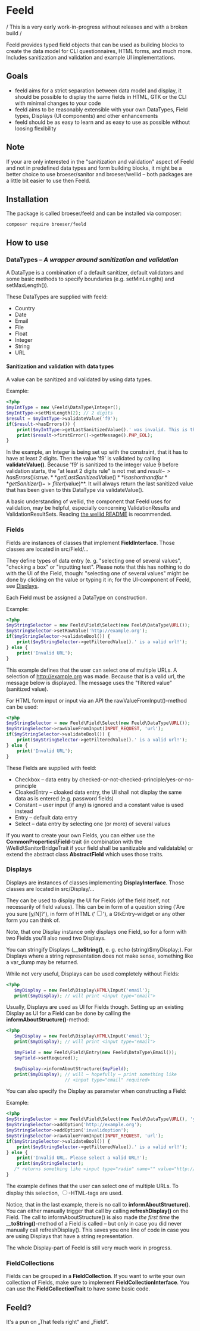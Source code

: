 # Feeld

/ This is a very early work-in-progress without releases and with a broken build /

Feeld provides typed field objects that can be used as building blocks to create 
the data model for CLI questionnaires, HTML forms, and much more. Includes 
sanitization and validation and example UI implementations.

## Goals

- feeld aims for a strict separation between data model and display, it should 
  be possible to display the same fields in HTML, GTK or the CLI with minimal 
  changes to your code
- feeld aims to be reasonably extensible with your own DataTypes, Field types, 
  Displays (UI components) and other enhancements
- feeld should be as easy to learn and as easy to use as possible without 
  loosing flexibility

## Note

If your are only interested in the "sanitization and validation" aspect of Feeld
and not in predefined data types and form building blocks, it might be a better
choice to use broeser/sanitor and broeser/wellid – both packages are a little bit
easier to use then Feeld.

## Installation

The package is called broeser/feeld and can be installed via composer:

`composer require broeser/feeld`

## How to use

### DataTypes _– A wrapper around sanitization and validation_

A DataType is a combination of a default sanitizer, default validators and some 
basic methods to specify boundaries (e.g. setMinLength() and setMaxLength()).

These DataTypes are supplied with feeld:

 - Country
 - Date
 - Email
 - File
 - Float
 - Integer
 - String
 - URL

#### Sanitization and validation with data types

A value can be sanitized and validated by using data types.

Example:
```PHP
<?php
$myIntType = new \Feeld\DataType\Integer();
$myIntType->setMinLength(2); // 2 digits
$result = $myIntType->validateValue('f9');
if($result->hasErrors()) {
    print($myIntType->getLastSanitizedValue().' was invalid. This is the first error:'.PHP_EOL);
    print($result->firstError()->getMessage().PHP_EOL);
}
```
In the example, an Integer is being set up with the constraint, that
it has to have at least 2 digits. Then the value 'f9' is validated by calling 
**validateValue()**. Because 'f9' is sanitized to the integer value 9 before 
validation starts, the "at least 2 digits rule" is not met and 
$result->hasErrors() is true. **getLastSanitizedValue()** is a shorthand for
**getSanitizer()->filter($value)**. It will always return the last sanitized 
value that has been given to this DataType via validateValue().

A basic understanding of wellid, the component that Feeld uses for validation,
may be helpful, especially concerning ValidationResults and 
ValidationResultSets. Reading [the wellid README](https://github.com/broeser/wellid)
is recommended.

### Fields

Fields are instances of classes that implement **FieldInterface**. Those classes
are located in src/Field/…

They define types of data entry (e. g. "selecting one of several values", 
"checking a box" or "inputting text". Please note that this has nothing to do 
with the UI of the Field, though: "selecting one of several values" might be 
done by clicking on the value or typing it in; for the UI-component of Feeld, 
see [Displays](#displays).

Each Field must be assigned a DataType on construction.

Example:

```PHP
<?php
$myStringSelector = new Feeld\Field\Select(new Feeld\DataType\URL());
$myStringSelector->setRawValue('http://example.org');
if($myStringSelector->validateBool()) {
    print($myStringSelector->getFilteredValue().' is a valid url!');
} else {
    print('Invalid URL');
}
```

This example defines that the user can select one of multiple URLs. A selection
of http://example.org was made. Because that is a valid url, the message below
is displayed. The message uses the "filtered value" (sanitized value).

For HTML form input or input via an API the rawValueFromInput()-method can be used:

```PHP
<?php
$myStringSelector = new Feeld\Field\Select(new Feeld\DataType\URL());
$myStringSelector->rawValueFromInput(INPUT_REQUEST, 'url');
if($myStringSelector->validateBool()) {
    print($myStringSelector->getFilteredValue().' is a valid url!');
} else {
    print('Invalid URL');
}
```

These Fields are supplied with feeld:

 - Checkbox     – data entry by checked-or-not-checked-principle/yes-or-no-principle
 - CloakedEntry – cloaked data entry, the UI shall not display the same data as is entered (e.g. password fields)
 - Constant     – user input (if any) is ignored and a constant value is used instead
 - Entry        – default data entry
 - Select       – data entry by selecting one (or more) of several values

If you want to create your own Fields, you can either use the 
**CommonProperties\Field**-trait (in combination with the 
\Wellid\SanitorBridgeTrait if your field shall be sanitizable and validatable)
or extend the abstract class **AbstractField** which uses those traits.

### Displays

Displays are instances of classes implementing **DisplayInterface**. Those 
classes are located in src/Display/…

They can be used to display the UI for Fields (of the field itself, not necessarily
of field values). This can be in form of a question string ('Are you sure [y/N]?'),
in form of HTML ('<input type="checkbox" name="sure" value="y">'), a 
GtkEntry-widget or any other form you can think of.

Note, that one Display instance only displays one Field, so for a form with two
Fields you'll also need two Displays.

You can stringify Displays (**__toString()**, e. g. echo (string)$myDisplay;).
For Displays where a string representation does not make sense, something like
a var_dump may be returned.

While not very useful, Displays can be used completely without Fields:

```PHP
<?php
   $myDisplay = new Feeld\Display\HTML\Input('email');
   print($myDisplay); // will print <input type="email">
```

Usually, Displays are used as UI for Fields though. Setting up an existing 
Display as UI for a Field can be done by calling the 
**informAboutStructure()**-method:

```PHP
<?php
   $myDisplay = new Feeld\Display\HTML\Input('email');
   print($myDisplay); // will print <input type="email">

   $myField = new Feeld\Field\Entry(new Feeld\DataType\Email());
   $myField->setRequired();

   $myDisplay->informAboutStructure($myField);
   print($myDisplay); // will – hopefully – print something like 
                      // <input type="email" required>
```

You can also specify the Display as parameter when constructing a Field:

Example:

```PHP
<?php
$myStringSelector = new Feeld\Field\Select(new Feeld\DataType\URL(), 'yourhomepage', new Feeld\Display\HTML\Input('radio'));
$myStringSelector->addOption('http://example.org');
$myStringSelector->addOption('invalidoption');
$myStringSelector->rawValueFromInput(INPUT_REQUEST, 'url');
if($myStringSelector->validateBool()) {
    print($myStringSelector->getFilteredValue().' is a valid url!');
} else {
    print('Invalid URL. Please select a valid URL!');
    print($myStringSelector);
   /* returns something like <input type="radio" name="" value="http://example.org"><input type="radio" value="invalidoption"> */
}
```

The example defines that the user can select one of multiple URLs. To display
this selection, <input type="radio">-HTML-tags are used.

Notice, that in the last example, there is no call to **informAboutStructure()**.
You can either manually trigger that call by calling **refreshDisplay()** on the 
Field. The call to informAboutStructure() is also made _the first time_ the 
**\__toString()**-method of a Field is called – but only in case you did never
manually call refreshDisplay(). This saves you one line of code in case you
are using Displays that have a string representation.



The whole Display-part of Feeld is still very much work in progress.

### FieldCollections

Fields can be grouped in a **FieldCollection**. If you want to write your own
collection of Fields, make sure to implement **FieldCollectionInterface**. You
can use the **FieldCollectionTrait** to have some basic code.

## Feeld?

It's a pun on „That feels right“ and „Field“.